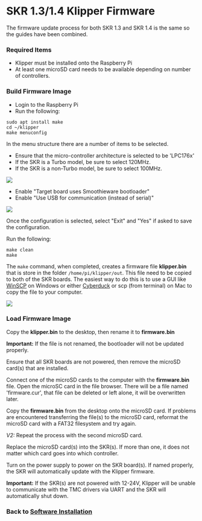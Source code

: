 # SKR 1.3/1.4 Klipper Firmware

The firmware update process for both SKR 1.3 and SKR 1.4 is the same so the guides have been combined.

### Required Items

* Klipper must be installed onto the Raspberry Pi
* At least one microSD card needs to be available depending on number of controllers.

### Build Firmware Image

* Login to the Raspberry Pi
* Run the following:

```
sudo apt install make
cd ~/klipper
make menuconfig
```

In the menu structure there are a number of items to be selected.

* Ensure that the micro-controller architecture is selected to be 'LPC176x'
* If the SKR is a Turbo model, be sure to select 120MHz.
* If the SKR is a non-Turbo model, be sure to select 100MHz.

![](./images/klipper_turbo_selection.png)

* Enable "Target board uses Smoothieware bootloader"
* Enable "Use USB for communication (instead of serial)"

![](./images/klipper_menuconfig.png)

Once the configuration is selected, select "Exit" and "Yes" if asked to save the configuration.

Run the following:

```
make clean
make
```

The `make` command, when completed, creates a firmware file **klipper.bin** that is store in the folder `/home/pi/klipper/out`.  This file need to be copied to both of the SKR boards.  The easiest way to do this is to use a GUI like [WinSCP](https://winscp.net/eng/download.php) on Windows or either [Cyberduck](https://cyberduck.io) or scp (from terminal) on Mac to copy the file to your computer.

![](./images/cyberduck_example.png)

### Load Firmware Image

Copy the **klipper.bin** to the desktop, then rename it to **firmware.bin**

**Important:** If the file is not renamed, the bootloader will not be updated properly.

Ensure that all SKR boards are not powered, then remove the microSD card(s) that are installed.

Connect one of the microSD cards to the computer with the **firmware.bin** file.  Open the microSC card in the file browser.  There will be a file named 'firmware.cur', that file can be deleted or left alone, it will be overwritten later.

Copy the **firmware.bin** from the desktop onto the microSD card.  If problems are encountered transferring the file(s) to the microSD card, reformat the microSD card with a FAT32 filesystem and try again.

_V2:_ Repeat the process with the second microSD card.

Replace the microSD card(s) into the SKR(s).  If more than one, it does not matter which card goes into which controller.

Turn on the power supply to power on the SKR board(s).  If named properly, the SKR will automatically update with the Klipper firmware.

**Important:** If the SKR(s) are not powered with 12-24V, Klipper will be unable to communicate with the TMC drivers via UART and the SKR will automatically shut down.

### Back to [Software Installation](./README.md#klipper-octoprint-configuration)